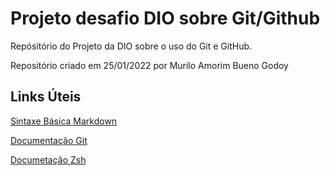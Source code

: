 # Projeto desafio DIO sobre Git/Github

Repósitório do Projeto da DIO sobre o uso do Git e GitHub.

Repositório criado em 25/01/2022 por Murilo Amorim Bueno Godoy

## Links Úteis

[Sintaxe Básica Markdown](https://www.markdownguide.org/basic-syntax/)

[Documentação Git](https://git-scm.com/doc)

[Documetação Zsh](https://zsh.sourceforge.io/Doc/)
